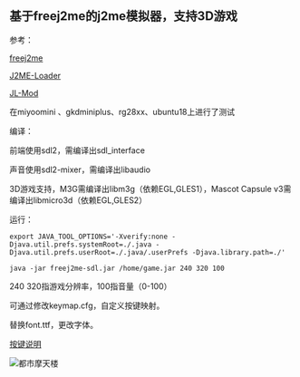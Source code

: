 ## 基于freej2me的j2me模拟器，支持3D游戏
参考：

[freej2me](https://github.com/hex007/freej2me)

[J2ME-Loader](https://github.com/nikita36078/J2ME-Loader)

[JL-Mod](https://github.com/woesss/JL-Mod)

在miyoomini 、gkdminiplus、rg28xx、ubuntu18上进行了测试

编译：

前端使用sdl2，需编译出sdl_interface

声音使用sdl2-mixer，需编译出libaudio

3D游戏支持，M3G需编译出libm3g（依赖EGL,GLES1），Mascot Capsule v3需编译出libmicro3d（依赖EGL,GLES2）

运行：
```
export JAVA_TOOL_OPTIONS='-Xverify:none -Djava.util.prefs.systemRoot=./.java -Djava.util.prefs.userRoot=./.java/.userPrefs -Djava.library.path=./'

java -jar freej2me-sdl.jar /home/game.jar 240 320 100
```
240 320指游戏分辨率，100指音量（0-100）

可通过修改keymap.cfg，自定义按键映射。

替换font.ttf，更改字体。

[按键说明](https://github.com/aweigit/freej2me-miyoomini/blob/master/KEYMAP.md)

![都市摩天楼](https://github.com/aweigit/freej2me-miyoomini/blob/master/img/ubuntu18.png)

